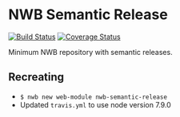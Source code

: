 # NWB Semantic Release

[![Build Status](https://travis-ci.org/how-to-react/nwb-semantic-release.svg?branch=master)](https://travis-ci.org/how-to-react/nwb-semantic-release)
[![Coverage Status](https://coveralls.io/repos/github/how-to-react/nwb-semantic-release/badge.svg?branch=master)](https://coveralls.io/github/how-to-react/nwb-semantic-release?branch=master)

Minimum NWB repository with semantic releases.

## Recreating
- `$ nwb new web-module nwb-semantic-release`
- Updated `travis.yml` to use node version 7.9.0 